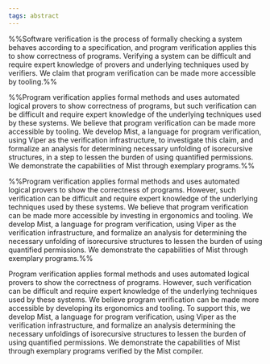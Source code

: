 ```yaml
---
tags: abstract
---
```


%%Software verification is the process of formally checking a system behaves according to a specification, and program verification applies this to show correctness of programs. Verifying a system can be difficult and require expert knowledge of provers and underlying techniques used by verifiers. We claim that program verification can be made more accessible by tooling.%%

%%Program verification applies formal methods and uses automated logical provers to show correctness of programs, but such verification can be difficult and require expert knowledge of the underlying techniques used by these systems. We believe that program verification can be made more accessible by tooling. We develop Mist, a language for program verification, using Viper as the verification infrastructure, to investigate this claim, and formalize an analysis for determining necessary unfolding of isorecursive structures, in a step to lessen the burden of using quantified permissions. We demonstrate the capabilities of Mist through exemplary programs.%%

%%Program verification applies formal methods and uses automated logical provers to show the correctness of programs. However, such verification can be difficult and require expert knowledge of the underlying techniques used by these systems. We believe that program verification can be made more accessible by investing in ergonomics and tooling. We develop Mist, a language for program verification, using Viper as the verification infrastructure, and formalize an analysis for determining the necessary unfolding of isorecursive structures to lessen the burden of using quantified permissions. We demonstrate the capabilities of Mist through exemplary programs.%%

Program verification applies formal methods and uses automated logical provers to show the correctness of programs. However, such verification can be difficult and require expert knowledge of the underlying techniques used by these systems. We believe program verification can be made more accessible by developing its ergonomics and tooling. To support this, we develop Mist, a language for program verification, using Viper as the verification infrastructure, and formalize an analysis determining the necessary unfoldings of isorecursive structures to lessen the burden of using quantified permissions. We demonstrate the capabilities of Mist through exemplary programs verified by the Mist compiler.
